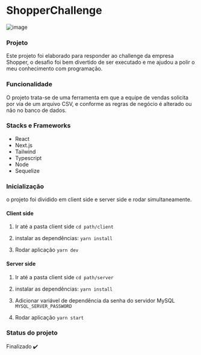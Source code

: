 # ShopperChallenge

![image](https://github.com/ilgarcia/ShopperChallenge/assets/60369262/45d8d14d-9490-4f32-99fd-121dfb461d4c)

### Projeto

Este projeto foi elaborado para responder ao challenge da empresa Shopper, o desafio foi bem divertido de ser executado e me ajudou a polir o meu conhecimento com programação.

### Funcionalidade

O projeto trata-se de uma ferramenta em que a equipe de vendas solicita por via de um arquivo CSV, e conforme as regras de negócio é alterado ou não no banco de dados.

### Stacks e Frameworks

- React
- Next.js
- Tailwind
- Typescript
- Node
- Sequelize

### Inicialização

o projeto foi dividido em client side e server side e rodar simultaneamente.

#### Client side

1. Ir até  a pasta client side
``` cd path/client ```

2. instalar as dependências:
``` yarn install ```

3. Rodar aplicação
``` yarn dev ```

#### Server side

1. Ir até  a pasta client side
``` cd path/server ```

2. instalar as dependências:
``` yarn install ```

3. Adicionar variável de dependência da senha do servidor MySQL
``` MYSQL_SERVER_PASSWORD ```

4. Rodar aplicação
``` yarn start ```

### Status do projeto

Finalizado ✔️
